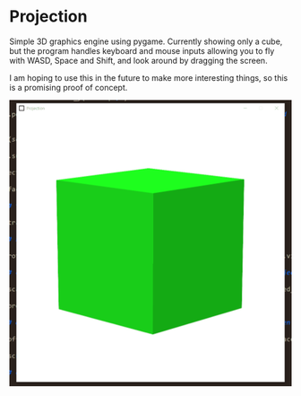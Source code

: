 # Projection

Simple 3D graphics engine using pygame. Currently showing only a cube, but the program handles keyboard and mouse inputs allowing you to fly  with WASD, Space and Shift, and look around by dragging the screen.

I am hoping to use this in the future to make more interesting things, so this is a promising proof of concept.

![rotation gif](https://github.com/OscarSaharoy/Projection/blob/master/assets/rotation.gif)
